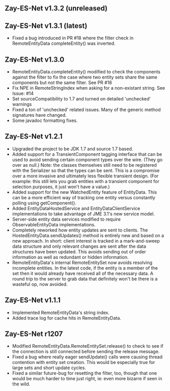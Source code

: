 Zay-ES-Net v1.3.2 (unreleased)
------------------


Zay-ES-Net v1.3.1 (latest)
------------------
* Fixed a bug introduced in PR #18 where the filter check in RemoteEntityData
    completeEntity() was inverted.
    

Zay-ES-Net v1.3.0 
------------------
* RemoteEntityData.completeEntity() modified to check the components against
    the filter to fix the case where two entity sets share the same components
    but not the same filter.  See PR #18
* Fix NPE in RemoteStringIndex when asking for a non-existant string. See Issue: #14
* Set sourceCompatibility to 1.7 and turned on detailed 'unchecked' warnings
* Fixed a ton of 'unchecked' related issues.  Many of the generic method signatures
    have changed.
* Some javadoc formatting fixes.


Zay-ES-Net v1.2.1
------------------
* Upgraded the project to be JDK 1.7 and source 1.7 based.
* Added support for a TransientComponent tagging interface
    that can be used to avoid sending certain component types over the
    wire. (They go over as null.)  Note: the classes themselves still
    need to be registered with the Serializer so that the types can be
    sent.  This is a compromise over a more invasive and ultimately less
    flexible transient design. (For example: this still lets you grab
    entities with a transient component for selection purposes, it just won't
    have a value.)
* Added support for the new WatchedEntity feature of EntityData.  This can
    be a more efficient way of tracking one entity versus constantly polling
    using getComponent().
* Added EntityDataHostedService and EntityDataClientService implementations
    to take advantage of JME 3.1's new service model.
* Server-side entity data services modified to require ObservableEntityData
    implementations.
* Completely reworked how entity updates are sent to clients.  The 
    HostedEntityData.sendUpdates() method is entirely new and based on a new
    approach.  In short: client interest is tracked in a mark-and-sweep data
    structure and only relevant changes are sent after the data structures
    have been updated.  This avoids sending out of order information as well
    as redundant or hidden information.        
* RemoteEntityData's internal RemoteEntitySet now avoids resolving incomplete
    entities.  In the latest code, if the entity is a member of the set then
    it would already have received all of the necessary data.  A round trip
    to the server to grab data that definitely won't be there is a wasteful
    op, now avoided.    
    

Zay-ES-Net v1.1.1
------------------
* Implemented RemoteEntityData's string index.
* Added trace log for cache hits in RemoteEntityData.


Zay-ES-Net r1207
-----------------
* Modified RemoteEntityData.RemoteEntitySet.release() to check
    to see if the connection is still connected before sending
    the release message.
* Fixed a bug where really eager sendUpdate() calls were causing
    thread contention with entity set creation.  This would be
    especially true for large sets and short update cycles.
* Fixed a similar future-bug for resetting the filter, too,
    though that one would be much harder to time just right, ie:
    even more bizarre if seen in the wild.
